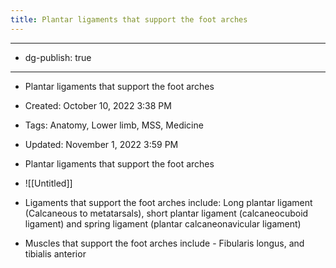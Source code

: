 ```yaml
---
title: Plantar ligaments that support the foot arches
---
```


- --

- dg-publish: true

- --

- Plantar ligaments that support the foot arches

- Created: October 10, 2022 3:38 PM

- Tags: Anatomy, Lower limb, MSS, Medicine

- Updated: November 1, 2022 3:59 PM

- Plantar ligaments that support the foot arches

- ![[Untitled]]

- Ligaments that support the foot arches include: Long plantar ligament (Calcaneous to metatarsals), short plantar ligament (calcaneocuboid ligament) and spring ligament (plantar calcaneonavicular ligament)

- Muscles that support the foot arches include - Fibularis longus, and tibialis anterior
